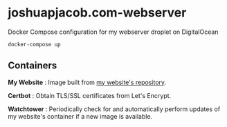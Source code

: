 # joshuapjacob.com-webserver
Docker Compose configuration for my webserver droplet on DigitalOcean

```console
docker-compose up
```

## Containers

**My Website**
: Image built from [my website's repository](https://github.com/joshuapjacob/joshuapjacob.com).

**Certbot**
: Obtain TLS/SSL certificates from Let's Encrypt.

**Watchtower**
: Periodically check for and automatically perform updates of my website's container if a new image is available.
